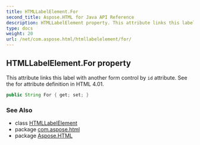 ```yaml
---
title: HTMLLabelElement.For
second_title: Aspose.HTML for Java API Reference
description: HTMLLabelElement property. This attribute links this label with another form control by id attribute. See the for attribute definition in HTML 4.01
type: docs
weight: 20
url: /net/com.aspose.html/htmllabelelement/for/
---
```

## HTMLLabelElement.For property

This attribute links this label with another form control by `id` attribute. See the for attribute definition in HTML 4.01.

```java
public String For { get; set; }
```

### See Also

* class [HTMLLabelElement](../)
* package [com.aspose.html](../../htmllabelelement/)
* package [Aspose.HTML](../../../)
